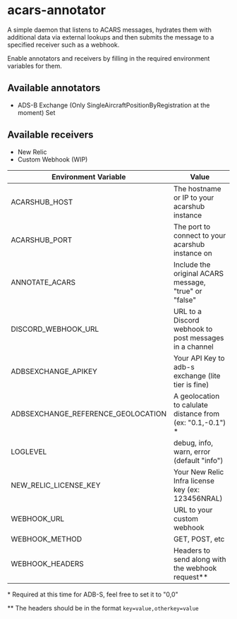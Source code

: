 # acars-annotator

A simple daemon that listens to ACARS messages, hydrates them with additional
data via external lookups and then submits the message to a specified receiver
such as a webhook.

Enable annotators and receivers by filling in the required environment
variables for them.

## Available annotators

- ADS-B Exchange (Only SingleAircraftPositionByRegistration at the moment)
  Set

## Available receivers

- New Relic
- Custom Webhook (WIP)

| Environment Variable               | Value                                                       |
| ---------------------------------- | ----------------------------------------------------------- |
| ACARSHUB_HOST                      | The hostname or IP to your acarshub instance                |
| ACARSHUB_PORT                      | The port to connect to your acarshub instance on            |
| ANNOTATE_ACARS                     | Include the original ACARS message, "true" or "false"       |
| DISCORD_WEBHOOK_URL                | URL to a Discord webhook to post messages in a channel      |
| ADBSEXCHANGE_APIKEY                | Your API Key to adb-s exchange (lite tier is fine)          |
| ADBSEXCHANGE_REFERENCE_GEOLOCATION | A geolocation to calulate distance from (ex: "0.1,-0.1") \* |
| LOGLEVEL                           | debug, info, warn, error (default "info")                   |
| NEW_RELIC_LICENSE_KEY              | Your New Relic Infra license key (ex: 123456NRAL)           |
| WEBHOOK_URL                        | URL to your custom webhook                                  |
| WEBHOOK_METHOD                     | GET, POST, etc                                              |
| WEBHOOK_HEADERS                    | Headers to send along with the webhook request\*\*          |

\* Required at this time for ADB-S, feel free to set it to "0,0"

\*\* The headers should be in the format `key=value,otherkey=value`
